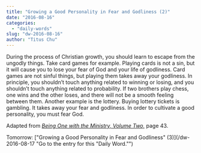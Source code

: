 ```yaml
---
title: "Growing a Good Personality in Fear and Godliness (2)"
date: "2016-08-16"
categories: 
  - "daily-words"
slug: "dw-2016-08-16"
author: "Titus Chu"
---
```


During the process of Christian growth, you should learn to escape from the ungodly things. Take card games for example. Playing cards is not a sin, but it will cause you to lose your fear of God and your life of godliness. Card games are not sinful things, but playing them takes away your godliness. In principle, you shouldn’t touch anything related to winning or losing, and you shouldn’t touch anything related to probability. If two brothers play chess, one wins and the other loses, and there will not be a smooth feeling between them. Another example is the lottery. Buying lottery tickets is gambling. It takes away your fear and godliness. In order to cultivate a good personality, you must fear God.

Adapted from _[Being One with the Ministry, Volume Two,](/book-one-with-the-ministry-vol-2/ "Go to the listing for this book.")_ page 43.

Tomorrow: ["Growing a Good Personality in Fear and Godliness" (3)](/dw-2016-08-17 "Go to the entry for this "Daily Word."")
